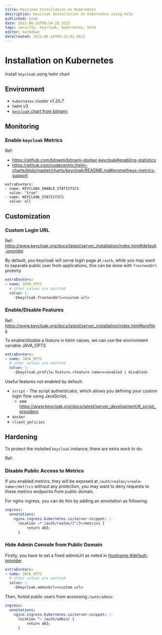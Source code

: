 ```yaml
---
title: Keycloak Installation on Kubernetes
description: Keycloak Installation on Kubernetes using helm
published: true
date: 2021-06-16T00:54:28.332Z
tags: security, keycloak, kubernetes, helm
editor: markdown
dateCreated: 2021-06-14T09:22:01.051Z
---
```


# Installation on Kubernetes

Install `keycloak` using helm chart

## Environment

- `kubernetes` cluster v1.20.7
- helm v3
- [`keycloak` chart from bitnami](https://artifacthub.io/packages/helm/bitnami/keycloak)

## Monitoring

### Enable `keycloak` Metrics

Ref:

- https://github.com/bitnami/bitnami-docker-keycloak#enabling-statistics
- https://github.com/codecentric/helm-charts/blob/master/charts/keycloak/README.md#prometheus-metrics-support

```
extraEnvVars:
- name: KEYCLOAK_ENABLE_STATISTICS
  value: "true"
- name: KEYCLOAK_STATISTICS
  value: all
```

## Customization

### Custom Login URL

Ref: https://www.keycloak.org/docs/latest/server_installation/index.html#default-provider

By default, you keycloak will serve login page at `/auth`, while you may want to separate public user from applications, this can be done with `frontendUrl` proterty

```yaml
extraEnvVars:
- name: JAVA_OPTS
  # other values are omitted
  value: |-
    -Dkeycloak.frontendUrl=<custom url>
```

### Enable/Disable Features

Ref: https://www.keycloak.org/docs/latest/server_installation/index.html#profiles

To enable/disable a feature in helm values, we can use the environment variable JAVA_OPTS

```yaml
extraEnvVars:
- name: JAVA_OPTS
  # other values are omitted
  value: |-
    -Dkeycloak.profile.feature.<feature name>=<enabled | disabled>
```

Useful features not enabled by default:
- `script` - The script authenticator, which allows you defining your custom login flow using JavaScript,
  - see https://www.keycloak.org/docs/latest/server_development/#_script_providers
- `docker`
- `client_policies`

## Hardening

To protect the installed `keycloak` instance, there are extra work to do.

Ref: 

### Disable Public Access to Metrics

If you enabled metrics, they will be exposed at `/auth/realms/<realm-name>/metrics` without any protection, you may want to deny requests to these metrics endpoints from public domain.

For nginx ingress, you can do this by adding an annotation as following:

```yaml
ingress:
  annotations:
    nginx.ingress.kubernetes.io/server-snippet: |-
      location ~* /auth/realms/[^/]+/metrics {
          return 403;
      }
```

### Hide Admin Console from Public Domain

Firstly, you have to set a fixed adminUrl as noted in [Hostname #default-provider](https://www.keycloak.org/docs/latest/server_installation/index.html#default-provider)

```yaml
extraEnvVars:
- name: JAVA_OPTS
  # other values are omitted
  value: |-
    -Dkeycloak.adminUrl=<custom url>
```

Then, forbid public users from accessing `/auth/admin`:

```yaml
ingress:
  annotations:
    nginx.ingress.kubernetes.io/server-snippet: |-
      location ^~ /auth/admin/ {
          return 403;
      }
```
